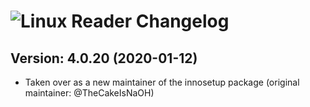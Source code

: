 # ![Linux Reader Changelog](https://img.shields.io/badge/Linux%20Reader-Package%20Changelog-blue.svg?style=for-the-badge)

## Version: 4.0.20 (2020-01-12)

- Taken over as a new maintainer of the innosetup package (original maintainer: @TheCakeIsNaOH)
